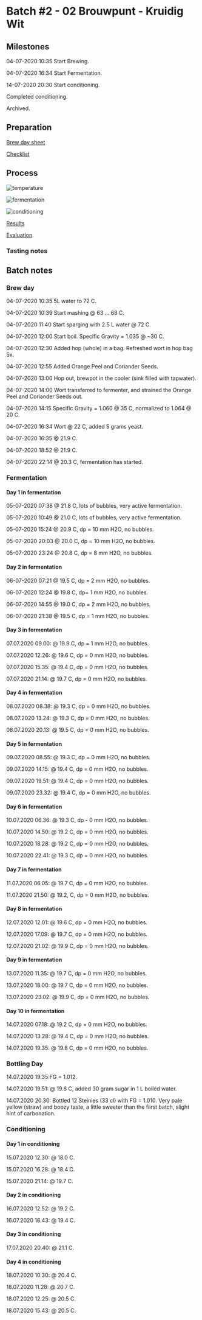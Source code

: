 # Batch #2 - 02 Brouwpunt - Kruidig Wit

## Milestones

04-07-2020 10:35 Start Brewing.

04-07-2020 16:34 Start Fermentation.

14-07-2020 20:30 Start conditioning.

 Completed conditioning.

 Archived.

## Preparation

[Brew day sheet](./Batch_2_02_Brouwpunt_Kruidig_Wit_brew_day_sheet.pdf)

[Checklist](./Batch_2_02_Brouwpunt_Kruidig_Wit_checklist.pdf)

## Process

![temperature](temperature.png)

![fermentation](fermentation.png)

![conditioning](conditioning.png)

[Results](./Batch_2_02_Brouwpunt_Kruidig_Wit_results.pdf)

[Evaluation](./Batch_2_02_Brouwpunt_Kruidig_Wit_evaluation.md)

### Tasting notes

## Batch notes

### Brew day

04-07-2020 10:35 5L water to 72 C.

04-07-2020 10:39 Start mashing @ 63 ... 68 C.

04-07-2020 11:40 Start sparging with 2.5 L water @ 72 C.

04-07-2020 12:00 Start boil. Specific Gravity = 1.035 @ ~30 C.

04-07-2020 12:30 Added hop (whole) in a bag. Refreshed wort in hop bag 5x.

04-07-2020 12:55 Added Orange Peel and Coriander Seeds.

04-07-2020 13:00 Hop out, brewpot in the cooler (sink filled with tapwater).

04-07-2020 14:00 Wort transferred to fermenter, and strained the Orange Peel and Coriander Seeds out.

04-07-2020 14:15 Specific Gravity = 1.060 @ 35 C, normalized to 1.064 @ 20 C.

04-07-2020 16:34 Wort @ 22 C, added 5 grams yeast.

04-07-2020 16:35 @ 21.9 C.

04-07-2020 18:52 @ 21.9 C.

04-07-2020 22:14 @ 20.3 C, fermentation has started.

### Fermentation

#### Day 1 in fermentation

05-07-2020 07:38 @ 21.8 C, lots of bubbles, very active fermentation.

05-07-2020 10:49 @ 21.0 C, lots of bubbles, very active fermentation.

05-07-2020 15:24 @ 20.9 C, dp = 10 mm H2O, no bubbles.

05-07-2020 20:03 @ 20.0 C, dp = 10 mm H2O, no bubbles.

05-07-2020 23:24 @ 20.8 C, dp = 8 mm H2O, no bubbles.

#### Day 2 in fermentation

06-07-2020 07:21 @ 19.5 C, dp = 2 mm H2O, no bubbles.

06-07-2020 12:24 @ 19.8 C, dp= 1 mm H2O, no bubbles.

06-07-2020 14:55 @ 19.0 C, dp = 2 mm H2O, no bubbles.

06-07-2020 21:38 @ 19.5 C, dp = 1 mm H2O, no bubbles.

#### Day 3 in fermentation

07.07.2020 09.00: @ 19.9 C, dp = 1 mm H2O, no bubbles.

07.07.2020 12.26: @ 19.6 C, dp = 0 mm H2O, no bubbles.

07.07.2020 15.35: @ 19.4 C, dp = 0 mm H2O, no bubbles.

07.07.2020 21.14: @ 19.7 C, dp = 0 mm H2O, no bubbles.

#### Day 4 in fermentation

08.07.2020 08.38: @ 19.3 C, dp = 0 mm H2O, no bubbles.

08.07.2020 13.24: @ 19.3 C, dp = 0 mm H2O, no bubbles.

08.07.2020 20.13: @ 19.5 C, dp = 0 mm H2O, no bubbles.

#### Day 5 in fermentation

09.07.2020 08.55: @ 19.3 C, dp = 0 mm H2O, no bubbles.

09.07.2020 14.15: @ 19.4 C, dp = 0 mm H2O, no bubbles.

09.07.2020 19.51: @ 19.4 C, dp = 0 mm H2O, no bubbles.

09.07.2020 23.32: @ 19.4 C, dp = 0 mm H2O, no bubbles.

#### Day 6 in fermentation

10.07.2020 06.36: @ 19.3 C, dp - 0 mm H2O, no bubbles.

10.07.2020 14.50: @ 19.2 C, dp = 0 mm H2O, no bubbles.

10.07.2020 18.28: @ 19.2 C, dp = 0 mm H2O, no bubbles.

10.07.2020 22.41: @ 19.3 C, dp = 0 mm H2O, no bubbles.

#### Day 7 in fermentation

11.07.2020 06.05: @ 19.7 C, dp = 0 mm H2O, no bubbles.

11.07.2020 21.50: @ 19.2, C, dp = 0 mm H2O, no bubbles.

#### Day 8 in fermentation

12.07.2020 12.01: @ 19.6 C, dp = 0 mm H2O, no bubbles.

12.07.2020 17.09: @ 19.7 C, dp = 0 mm H2O, no bubbles.

12.07.2020 21.02: @ 19.9 C, dp = 0 mm H2O, no bubbles.

#### Day 9 in fermentation

13.07.2020 11.35: @ 19.7 C, dp = 0 mm H2O, no bubbles.

13.07.2020 18.00: @ 19.7 C, dp = 0 mm H2O, no bubbles.

13.07.2020 23.02: @ 19.9 C, dp = 0 mm H2O, no bubbles.

#### Day 10 in fermentation

14.07.2020 07.18: @ 19.2 C, dp = 0 mm H2O, no bubbles.

14.07.2020 13.28: @ 19.4 C, dp = 0 mm H2O, no bubbles.

14.07.2020 19.35: @ 19.8 C, dp = 0 mm H2O, no bubbles.

### Bottling Day

14.07.2020 19.35:FG = 1.012.

14.07.2020 19.51: @ 19.8 C,  added 30 gram sugar in 1 L boiled water. 

14.07.2020 20.30: Bottled 12 Steinies (33 cl) with FG = 1.010. Very pale yellow (straw) and boozy taste, a little sweeter than the fiirst batch, slight hint of carbonation.

### Conditioning

#### Day 1 in conditioning

15.07.2020 12.30: @ 18.0 C.

15.07.2020 16.28: @ 18.4 C.

15.07.2020 21.14: @ 19.7 C.

#### Day 2 in conditioning

16.07.2020 12.52: @ 19.2 C.

16.07.2020 16.43: @ 19.4 C.

#### Day 3 in conditioning

17.07.2020 20.40: @ 21.1 C.

#### Day 4 in conditioning

18.07.2020 10.30: @ 20.4 C.

18.07.2020 11.28: @ 20.7 C.

18.07.2020 12.25: @ 20.5 C.

18.07.2020 15.43: @ 20.5 C.
